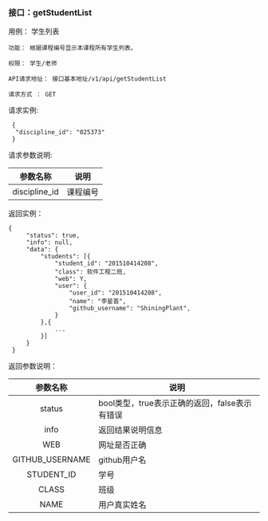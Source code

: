 ### 接口：getStudentList

用例： 学生列表

    功能： 根据课程编号显示本课程所有学生列表。

    权限： 学生/老师

    API请求地址： 接口基本地址/v1/api/getStudentList

    请求方式 ： GET
    
请求实例:

     {
      "discipline_id": "025373"
     }

请求参数说明: 

| 参数名称 | 说明 |
|:------:|:------:|
| discipline_id | 课程编号 |

返回实例：

    { 
         "status": true,
         "info": null,
         "data": {
             "students": [{
                 "student_id": "201510414208",
                 "class": 软件工程二班,
                 "web": Y,
                 "user": {
                     "user_id": "201510414208",
                     "name": "李星荟",
                     "github_username": "ShiningPlant",
                 }
             },{
                 ...
             }]   
         }    
     }
    
返回参数说明：

| 参数名称 | 说明 |
|:------:|------|
| status | bool类型，true表示正确的返回，false表示有错误|
| info |	返回结果说明信息|
| WEB |	网址是否正确|
| GITHUB_USERNAME |	github用户名|
| STUDENT_ID |	学号|
| CLASS	| 班级|
| NAME | 用户真实姓名|